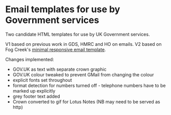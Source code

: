 # Email templates for use by Government services

Two candidate HTML templates for use by UK Government services.

V1 based on previous work in GDS, HMRC and HO on emails.
V2 based on Fog Creek's [minimal responsive email template](https://gist.github.com/tinabeans/6996367).

Changes implemented:

* GOV.UK as text with separate crown graphic
* GOV.UK colour tweaked to prevent GMail from changing the colour
* explicit fonts set throughout
* format detection for numbers turned off - telephone numbers have to be marked up explicitly
* grey footer text added
* Crown converted to gif for Lotus Notes (NB may need to be served as http)


